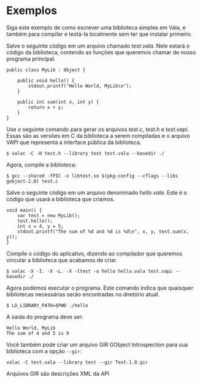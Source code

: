 # Exemplos

Siga este exemplo de como escrever uma biblioteca simples em Vala, e também para compilar e testá-la localmente sem ter que instalar primeiro.

Salve o seguinte código em um arquivo chamado *test.vala*. Nele estará o código da biblioteca, contendo as funções que queremos chamar de nosso programa principal.


```vala
public class MyLib : Object {

    public void hello() {
        stdout.printf("Hello World, MyLib\n");
    }

    public int sum(int x, int y) {
        return x + y;
    }
}
```
Use o seguinte comando para gerar os arquivos *test.c*, *test.h* e *test.vapi*. Essas são as versões em C da biblioteca a serem compiladas e o arquivo VAPI que representa a interface pública da biblioteca.

    $ valac -C -H test.h --library test test.vala --basedir ./

Agora, compile a biblioteca:

    $ gcc --shared -fPIC -o libtest.so $(pkg-config --cflags --libs gobject-2.0) test.c

Salve o seguinte código em um arquivo denominado *hello.vala*. Este é o código que usará a biblioteca que criamos.

```vala
void main() {
    var test = new MyLib();
    test.hello();
    int x = 4, y = 5;
    stdout.printf("The sum of %d and %d is %d\n", x, y, test.sum(x, y));
}
```

Compile o código do aplicativo, dizendo ao compilador que queremos vincular a biblioteca que acabamos de criar.

    $ valac -X -I. -X -L. -X -ltest -o hello hello.vala test.vapi --basedir ./

Agora podemos executar o programa. Este comando indica que quaisquer bibliotecas necessárias serão encontradas no diretório atual.

    $ LD_LIBRARY_PATH=$PWD ./hello

A saída do programa deve ser:

    Hello World, MyLib
    The sum of 4 and 5 is 9

Você também pode criar um arquivo GIR GObject Introspection para sua biblioteca com a opção `--gir`:

    valac -C test.vala --library test --gir Test-1.0.gir

Arquivos GIR são descrições XML da API

